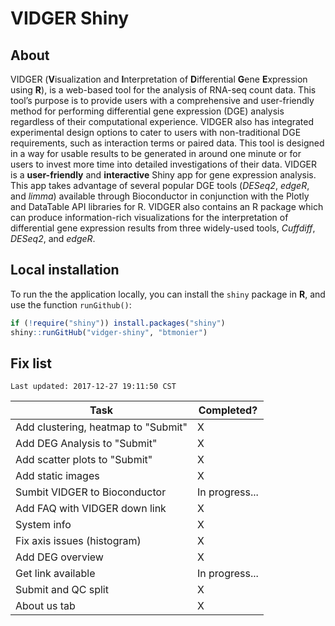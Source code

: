# VIDGER Shiny

## About
VIDGER (**V**isualization and **I**nterpretation of **D**ifferential **G**ene **E**xpression using **R**), is a web-based tool for the analysis of RNA-seq count data. This tool’s purpose is to provide users with a comprehensive and user-friendly method for performing differential gene expression (DGE) analysis regardless of their computational experience. VIDGER also has integrated experimental design options to cater to users with non-traditional DGE requirements, such as interaction terms or paired data. This tool is designed in a way for usable results to be generated in around one minute or for users to invest more time into detailed investigations of their data. VIDGER is a **user-friendly** and **interactive** Shiny app for gene expression analysis. This app takes advantage of several popular DGE tools (*DESeq2*, *edgeR*, and *limma*) available through Bioconductor in conjunction with the Plotly and DataTable API libraries for R. VIDGER also contains an R package which can produce information-rich visualizations for the interpretation of differential gene expression results from three widely-used tools, *Cuffdiff*, *DESeq2*, and *edgeR*.

## Local installation
To run the the application locally, you can install the `shiny` package in **R**, and use the function `runGithub()`:

``` r
if (!require("shiny")) install.packages("shiny")
shiny::runGitHub("vidger-shiny", "btmonier")
```

## Fix list

```
Last updated: 2017-12-27 19:11:50 CST
```

| Task                                | Completed?     |
|-------------------------------------|----------------|
| Add clustering, heatmap to "Submit" | X              |
| Add DEG Analysis to "Submit"        | X              |
| Add scatter plots to "Submit"       | X              |
| Add static images                   | X              |
| Sumbit VIDGER to Bioconductor       | In progress... |
| Add FAQ with VIDGER down link       | X              |
| System info                         | X              |
| Fix axis issues (histogram)         | X              |
| Add DEG overview                    | X              |
| Get link available                  | In progress... |
| Submit and QC split                 | X              |
| About us tab                        | X              |
